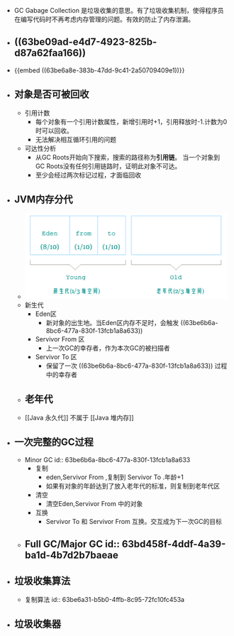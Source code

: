 - GC Gabage Collection 是垃圾收集的意思。有了垃圾收集机制，使得程序员在编写代码时不再考虑内存管理的问题。有效的防止了内存泄漏。
- ## ((63be09ad-e4d7-4923-825b-d87a62faa166))
- {{embed ((63be6a8e-383b-47dd-9c41-2a50709409e1))}}
- ## 对象是否可被回收
	- 引用计数
		- 每个对象有一个引用计数属性，新增引用时+1，引用释放时-1.计数为0时可以回收。
		- 无法解决相互循环引用的问题
	- 可达性分析
		- 从GC Roots开始向下搜索，搜索的路径称为**引用链**。 当一个对象到GC Roots没有任何引用链路时，证明此对象不可达。
		- 至少会经过两次标记过程，才面临回收
- ## JVM内存分代
	- ![image.png](../assets/image_1673427295443_0.png)
	- 新生代
		- Eden区
			- 新对象的出生地。当Eden区内存不足时，会触发 ((63be6b6a-8bc6-477a-830f-13fcb1a8a633))
		- Servivor From 区
			- 上一次GC的幸存者，作为本次GC的被扫描者
		- Servivor To 区
			- 保留了一次 ((63be6b6a-8bc6-477a-830f-13fcb1a8a633)) 过程中的幸存者
	- 老年代
		-
	- [[Java 永久代]] 不属于 [[Java 堆内存]]
- ## 一次完整的GC过程
	- Minor GC
	  id:: 63be6b6a-8bc6-477a-830f-13fcb1a8a633
		- 复制
			- eden,Servivor From ,复制到 Servivor To .年龄+1
			- 如果有对象的年龄达到了放入老年代的标准，则复制到老年代区
		- 清空
			- 清空Eden,Servivor From 中的对象
		- 互换
			- Servivor To 和 Servivor From 互换。交互成为下一次GC的目标
	- Full GC/Major GC
	  id:: 63bd458f-4ddf-4a39-ba1d-4b7d2b7baeae
		-
- ## 垃圾收集算法
	- 复制算法
	  id:: 63be6a31-b5b0-4ffb-8c95-72fc10fc453a
- ## 垃圾收集器